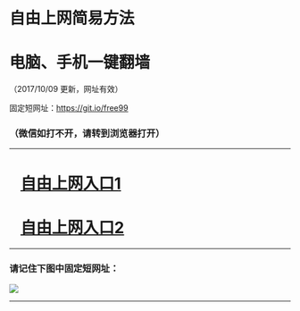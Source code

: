 ﻿# 自由上网简易方法

# 电脑、手机一键翻墙

（2017/10/09 更新，网址有效）

固定短网址：https://git.io/free99

### （微信如打不开，请转到浏览器打开）


***





# &nbsp;&nbsp; <a href="http://ft149854609.fwq-tz-1001.info/fwqtz01.html?t=10090014519 " target="_blank">自由上网入口1</a>
# &nbsp;&nbsp; <a href="http://ft33966550.fwq-tz-1002.info/fwqtz02.html?t=1009001283 " target="_blank">自由上网入口2</a>
***

### 请记住下图中固定短网址：

<img src="https://s3-us-west-2.amazonaws.com/fwq-1001/yjfq-20170905okok.png" /> 


***

